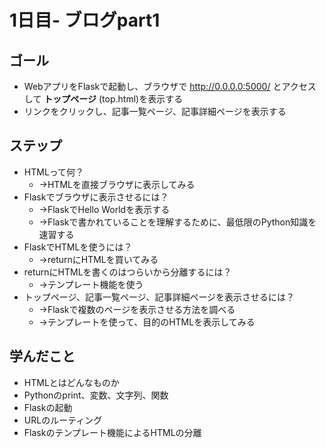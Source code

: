 # 1日目- ブログpart1

## ゴール
- WebアプリをFlaskで起動し、ブラウザで http://0.0.0.0:5000/ とアクセスして **トップページ** (top.html)を表示する
- リンクをクリックし、記事一覧ページ、記事詳細ページを表示する
  
## ステップ
- HTMLって何？
  - →HTMLを直接ブラウザに表示してみる
- Flaskでブラウザに表示させるには？
  - →FlaskでHello Worldを表示する
  - →Flaskで書かれていることを理解するために、最低限のPython知識を速習する
- FlaskでHTMLを使うには？
  - →returnにHTMLを買いてみる
- returnにHTMLを書くのはつらいから分離するには？
  - →テンプレート機能を使う
- トップページ、記事一覧ページ、記事詳細ページを表示させるには？
  - →Flaskで複数のページを表示させる方法を調べる
  - →テンプレートを使って、目的のHTMLを表示してみる
  
## 学んだこと
- HTMLとはどんなものか
- Pythonのprint、変数、文字列、関数
- Flaskの起動
- URLのルーティング
- Flaskのテンプレート機能によるHTMLの分離
